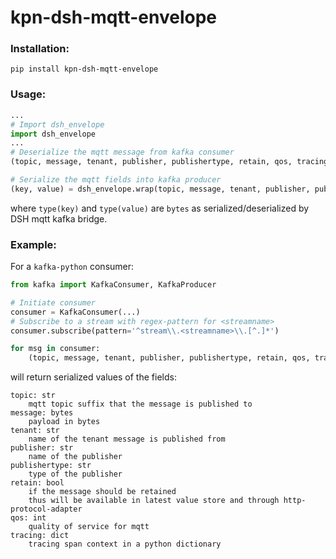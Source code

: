 # kpn-dsh-mqtt-envelope

### Installation:

```
pip install kpn-dsh-mqtt-envelope
```

### Usage:

```py
...
# Import dsh_envelope
import dsh_envelope
...
# Deserialize the mqtt message from kafka consumer
(topic, message, tenant, publisher, publishertype, retain, qos, tracing) = dsh_envelope.unwrap(key, value)

# Serialize the mqtt fields into kafka producer
(key, value) = dsh_envelope.wrap(topic, message, tenant, publisher, publishertype, retain, qos, tracing)
```

where ```type(key)``` and ```type(value)``` are ```bytes``` as serialized/deserialized by DSH mqtt kafka bridge.

### Example:

For a ```kafka-python``` consumer:

```py
from kafka import KafkaConsumer, KafkaProducer

# Initiate consumer
consumer = KafkaConsumer(...)
# Subscribe to a stream with regex-pattern for <streamname>
consumer.subscribe(pattern='^stream\\.<streamname>\\.[^.]*')

for msg in consumer:
    (topic, message, tenant, publisher, publishertype, retain, qos, tracing) = dsh_envelope.unwrap(key, value)
```
will return serialized values of the fields:
```
topic: str
    mqtt topic suffix that the message is published to
message: bytes
    payload in bytes
tenant: str
    name of the tenant message is published from
publisher: str
    name of the publisher
publishertype: str
    type of the publisher
retain: bool
    if the message should be retained
    thus will be available in latest value store and through http-protocol-adapter
qos: int
    quality of service for mqtt
tracing: dict
    tracing span context in a python dictionary
```